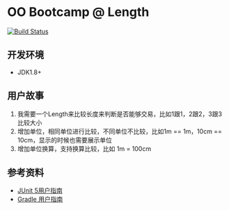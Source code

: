 # OO Bootcamp @ Length

[![Build Status](https://travis-ci.org/oo-bootcamp/length.svg?branch=master)](https://travis-ci.org/oo-bootcamp/length)
 

## 开发环境
 - JDK1.8+


## 用户故事
1. 我需要一个Length来比较长度来判断是否能够交易，比如1跟1，2跟2，3跟3比较大小
2. 增加单位，相同单位进行比较，不同单位不比较，比如1m == 1m，10cm == 10cm，显示的时候也需要展示单位
3. 增加单位换算，支持换算比较，比如 1m = 100cm

## 参考资料
- [JUnit 5用户指南](https://sjyuan.cc/junit5/user-guide-cn/)
- [Gradle 用户指南](https://docs.gradle.org/current/userguide/userguide.html)